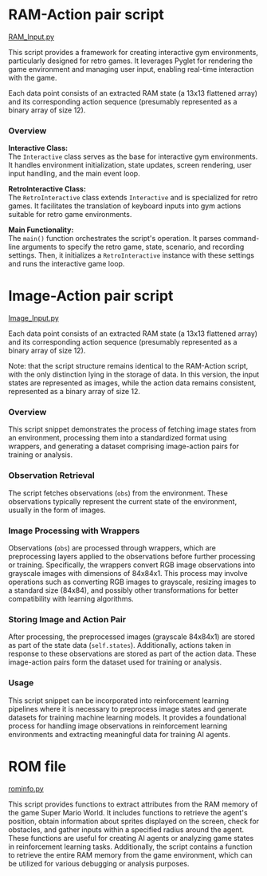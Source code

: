 # RAM-Action pair script

[RAM_Input.py](https://github.com/sankalp-s/MSC_Thesis/blob/main/Player_Inputs/Scripts/Gathering_Input/RAM_Input.py)

This script provides a framework for creating interactive gym environments, particularly designed for retro games. It leverages Pyglet for rendering the game environment and managing user input, enabling real-time interaction with the game.

Each data point consists of an extracted RAM state (a 13x13 flattened array) and its corresponding action sequence (presumably represented as a binary array of size 12).
### Overview

**Interactive Class:**  
The `Interactive` class serves as the base for interactive gym environments. It handles environment initialization, state updates, screen rendering, user input handling, and the main event loop.

**RetroInteractive Class:**  
The `RetroInteractive` class extends `Interactive` and is specialized for retro games. It facilitates the translation of keyboard inputs into gym actions suitable for retro game environments.

**Main Functionality:**  
The `main()` function orchestrates the script's operation. It parses command-line arguments to specify the retro game, state, scenario, and recording settings. Then, it initializes a `RetroInteractive` instance with these settings and runs the interactive game loop.

# Image-Action pair script

[Image_Input.py](https://github.com/sankalp-s/MSC_Thesis/blob/main/Player_Inputs/Scripts/Gathering_Input/Image_Input.py)

Each data point consists of an extracted RAM state (a 13x13 flattened array) and its corresponding action sequence (presumably represented as a binary array of size 12).

Note: that the script structure remains identical to the RAM-Action script, with the only distinction lying in the storage of data. In this version, the input states are represented as images, while the action data remains consistent, represented as a binary array of size 12.

### Overview

This script snippet demonstrates the process of fetching image states from an environment, processing them into a standardized format using wrappers, and generating a dataset comprising image-action pairs for training or analysis.

### Observation Retrieval

The script fetches observations (`obs`) from the environment. These observations typically represent the current state of the environment, usually in the form of images.

### Image Processing with Wrappers

Observations (`obs`) are processed through wrappers, which are preprocessing layers applied to the observations before further processing or training. Specifically, the wrappers convert RGB image observations into grayscale images with dimensions of 84x84x1. This process may involve operations such as converting RGB images to grayscale, resizing images to a standard size (84x84), and possibly other transformations for better compatibility with learning algorithms.

### Storing Image and Action Pair

After processing, the preprocessed images (grayscale 84x84x1) are stored as part of the state data (`self.states`). Additionally, actions taken in response to these observations are stored as part of the action data. These image-action pairs form the dataset used for training or analysis.

### Usage

This script snippet can be incorporated into reinforcement learning pipelines where it is necessary to preprocess image states and generate datasets for training machine learning models. It provides a foundational process for handling image observations in reinforcement learning environments and extracting meaningful data for training AI agents.

# ROM file

[rominfo.py](https://github.com/sankalp-s/MSC_Thesis/blob/main/Player_Inputs/Scripts/rominfo.py)

This script provides functions to extract attributes from the RAM memory of the game Super Mario World. It includes functions to retrieve the agent's position, obtain information about sprites displayed on the screen, check for obstacles, and gather inputs within a specified radius around the agent. These functions are useful for creating AI agents or analyzing game states in reinforcement learning tasks. Additionally, the script contains a function to retrieve the entire RAM memory from the game environment, which can be utilized for various debugging or analysis purposes.

